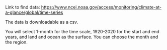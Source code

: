 Link to find data: https://www.ncei.noaa.gov/access/monitoring/climate-at-a-glance/global/time-series


The data is downloadable as a csv. 

You will select 1-month for the time scale, 1920-2020 for the start and end years, and land and ocean as the surface. You can choose the month and the region. 

